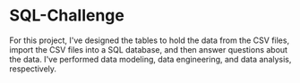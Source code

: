 # SQL-Challenge
For this project, I've designed the tables to hold the data from the CSV files, import the CSV files into a SQL database, and then answer questions about the data. I've performed data modeling, data engineering, and data analysis, respectively.
